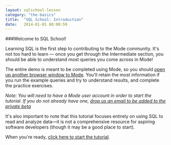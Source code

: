 ```yaml
---
layout: sqlschool-lesson
category: "the-basics"
title:  "SQL School: Introduction"
date:   2014-01-01 00:00:59
---
```

###Welcome to SQL School!

Learning SQL is the first step to contributing to the Mode community. It's not too hard to learn &mdash; once you get through the Intermediate section, you should be able to understand most queries you come across in Mode!

The entire demo is meant to be completed using Mode, so you should <a href="http://stealth.modeanalytics.com" target="_blank">open up another browser window to Mode</a>. You'll retain the most information if you run the example queries and try to understand results, and complete the practice exercises.

*Note: You will need to have a Mode user account in order to start the tutorial. If you do not already have one, [drop us an email to be added to the private beta](mailto:info@modeanalytics.com)*

It's also important to note that this tutorial focuses entirely on using SQL to read and analyze data&mdash;it is not a comprehensive resource for aspiring software developers (though it may be a good place to start).

When you're ready, [click here to start the tutorial](/the-basics/basic-concepts.html).

<!-- leave this out for now
###Other Ways to Learn

If you'd prefer something more lengthy and in-depth, you can check out some of these programs:

* [General Assembly](https://generalassemb.ly/education/data-analysis-moving-from-excel-to-sql "General Assembly")
* [Udacity](https://www.udacity.com/course/ud359 "Udacity")

If you got here looking for help on how to use Mode, try our [help site](http://help.modeanalytics.com) or jump directly to one of these lessons

* [Write a query](http://help.modeanalytics.com/getting-started/write-a-query.html "Write a query")
* [Get data](http://help.modeanalytics.com/getting-started/get-data.html "Get data")
* [SQL syntax guide](http://help.modeanalytics.com/technical-documentation/sql-syntax-guide.html "SQL syntax guide")
-->